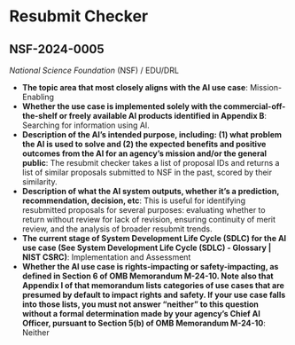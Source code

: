 # Resubmit Checker
## NSF-2024-0005
_National Science Foundation_ (NSF) / EDU/DRL


+ **The topic area that most closely aligns with the AI use case**: Mission-Enabling
+ **Whether the use case is implemented solely with the commercial-off-the-shelf or freely available AI products identified in Appendix B**: Searching for information using AI.
+ **Description of the AI’s intended purpose, including: (1) what problem the AI is used to solve and (2) the expected benefits and positive outcomes from the AI for an agency’s mission and/or the general public**: The resubmit checker takes a list of proposal IDs and returns a list of similar proposals submitted to NSF in the past, scored by their similarity.
+ **Description of what the AI system outputs, whether it’s a prediction, recommendation, decision, etc**: This is useful for identifying resubmitted proposals for several purposes: evaluating whether to return without review for lack of revision, ensuring continuity of merit review, and the analysis of broader resubmit trends.
+ **The current stage of System Development Life Cycle (SDLC) for the AI use case (See System Development Life Cycle (SDLC) - Glossary | NIST CSRC)**: Implementation and Assessment
+ **Whether the AI use case is rights-impacting or safety-impacting, as defined in Section 6 of OMB Memorandum M-24-10. Note also that Appendix I of that memorandum lists categories of use cases that are presumed by default to impact rights and safety. If your use case falls into those lists, you must not answer “neither” to this question without a formal determination made by your agency’s Chief AI Officer, pursuant to Section 5(b) of OMB Memorandum M-24-10**: Neither